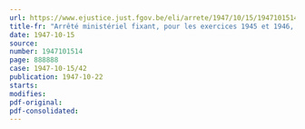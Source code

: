 ```yaml
---
url: https://www.ejustice.just.fgov.be/eli/arrete/1947/10/15/1947101514/justel
title-fr: "Arrêté ministériel fixant, pour les exercices 1945 et 1946, la contribution définitive à caractère obligatoire, à verser au Conseil professionnel de l'Industrie de la Distillation du Charbon, en liquidation"
date: 1947-10-15
source:
number: 1947101514
page: 888888
case: 1947-10-15/42
publication: 1947-10-22
starts:
modifies:
pdf-original:
pdf-consolidated:
---
```


